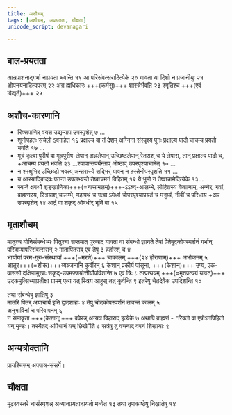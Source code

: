 ```yaml
---
title: अशौचम्
tags: [अशौचम्, अप्रयतता, चौक्षता]
unicode_script: devanagari

---
```

## बाल-प्रयतता
आन्नप्राशनाद्गर्भा नाप्रयता भवन्ति १९ आ परिसंवत्सरादित्येके २० यावता या दिशो न प्रजानीयुः २१ ओपनयनादित्यपरम् २२ अत्र ह्यधिकारः +++(कर्मसु)+++ शास्त्रैर्भवति २३ स्मृतिश्च +++(एवं विद्यते)+++ २५

## अशौच-कारणानि
- रिक्तपाणिर् वयस उद्यम्याप उपस्पृशेत् ७ …  
- शूनोपहतः सचेलो ऽवगाहेत १६ प्रक्षाल्य वा तं देशम् अग्निना संस्पृश्य पुनः प्रक्षाल्य पादौ चाचम्य प्रयतो भवति १७ … 
- मूत्रं कृत्वा पुरीषं वा मूत्रपुरीष-लेपान् अन्नलेपान् उच्छिष्टलेपान् रेतसश् च ये लेपास्, तान् प्रक्षाल्य पादौ च, +आचम्य प्रयतो भवति २३ …श्यावान्तपर्यन्ताव् ओष्ठाव् उपस्पृश्याचामेत् १० …  
- न श्मश्रुभिर् उच्छिष्टो भवत्य् अन्तरास्ये सद्भिर् यावन् न हस्तेनोपस्पृशति ११ … 
- य आस्याद्बिन्दवः पतन्त उपलभ्यन्ते तेष्वाचमनं विहितम् १२ ये भूमौ न तेष्वाचामेदित्येके १३… 
- स्वप्ने क्षवथौ शृङ्खाणिका+++(=नासामलम्)+++-ऽऽश्र्व्-आलम्भे, लोहितस्य केशानाम्, अग्नेर्, गवां, ब्राह्मणस्य, स्त्रियाश् चालम्भे, महापथं च गत्वा ऽमेध्यं चोपस्पृश्याप्रयतं च मनुष्यं, नीवीं च परिधाय +अप उपस्पृशेत् १४ आर्द्रं वा शकृद् ओषधीर् भूमिं वा १५  

## मृताशौचम्
 मातुश्च योनिसंबन्धेभ्यः पितुश्चा सप्तमात् पुरुषाद् यावता वा संबन्धो ज्ञायते तेषां प्रेतेषूदकोपस्पर्शनं गर्भान् परिहाप्यापरिसंवत्सरान् २ मातापितराव् एव तेषु ३ हर्तारश् च ४  
 भार्यायां परम-गुरु-संस्थायां +++(=मरणे)+++ चाकालम् +++(२४ होराणाम्)+++ अभोजनम् ५  
 आतुर+++(=शोक)+++व्यञ्जनानि कुर्वीरन् ६ केशान् प्रकीर्य पांसूना, +++(केशान्)+++ उप्य, एक-वाससो दक्षिणामुखाः सकृद्-उपमज्जयोत्तीर्योपविशन्ति ७ एवं त्रिः ८ तत्प्रत्ययम् +++(=मृतप्रत्ययं यावत्)+++ उदकमुत्सिच्याप्रतीक्षा ग्रामम् एत्य यत् स्त्रिय आहुस् तत् कुर्वन्ति ९ इतरेषु चैतदेवैक उपदिशन्ति १०

तथा संबन्धेषु ज्ञातिषु ३  
मातरि पितर् अयाचार्य इति द्वादशाहाः ४ तेषु चोदकोपस्पर्शनं तावन्तं कालम् ५  
अनुभाविनां च परिवापनम् ६  
न समावृत्ता +++(केशान्)+++ वपेरन्न् अन्यत्र विहाराद् इत्येके ७ अथापि ब्राह्मणं - "रिक्तो वा एषोऽनपिहितो यन् मुण्डः। तस्यैतद् अपिधानं यच् छिखे"ति ८ सत्रेषु तु वचनाद् वपनं शिखायाः ९

## अन्यत्रोक्तानि
प्रायश्चित्तम् अपपात्र-संसर्गे।

## चौक्षता
मूढस्वस्तरे चासंस्पृशन्न् अन्यानप्रयतान्प्रयतो मन्येत १३ तथा तृणकाष्ठेषु निखातेषु १४
